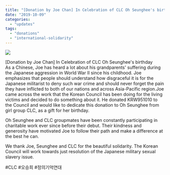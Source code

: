 ```yaml
---
title: "[Donation by Joe Chan] In Celebration of CLC Oh Seunghee's birthday"
date: "2019-10-09"
categories: 
  - "updates"
tags: 
  - "donations"
  - "international-solidarity"
---
```


![](https://womenandwar.net/kr/wp-content/uploads/2019/10/01-1024x566.jpg)

\[Donation by Joe Chan\] In Celebration of CLC Oh Seunghee's birthday  
As a Chinese, Joe has heard a lot about his grandparents' suffering during the Japanese aggression in World War II since his childhood. Joe emphasizes that people should understand how disgraceful it is for the Japanese militarist to deny such war crime and should never forget the pain they have inflicted to both of our nations and across Asia-Pacific region.Joe came across the work that the Korean Council has been doing for the living victims and decided to do something about it. He donated KRW951010 to the Council and would like to dedicate this donation to Oh Seunghee from girl group CLC, as a gift for her birthday.

  
Oh Seunghee and CLC groupmates have been constantly participating in charitable work ever since before their debut. Their kindness and generosity have motivated Joe to follow their path and make a difference at the best he can.

  
We thank Joe, Seunghee and CLC for the beautiful solidarity. The Korean Council will work towards just resolution of the Japanese military sexual slavery issue.

#CLC #오승희 #정의기억연대
